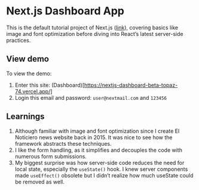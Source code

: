 # Next.js Dashboard App

This is the default tutorial project of Next.js ([link](https://nextjs.org/learn/dashboard-app)), covering basics like image and font optimization before diving into React’s latest server-side practices.

## View demo
To view the demo:
1. Enter this site: (Dashboard)[https://nextjs-dashboard-beta-topaz-74.vercel.app/]
2. Login this email and password: `user@nextmail.com` and `123456`

## Learnings
1.	Although familiar with image and font optimization since I create El Noticiero news website back in 2015. It was nice to see how the framework abstracts these techniques.
2.	I like the form handling, as it simplifies and decouples the code with numerous form submissions.
3.	My biggest surprise was how server-side code reduces the need for local state, especially the `useState()` hook. I knew server components made `useEffect()` obsolete but I didn’t realize how much useState could be removed as well.
